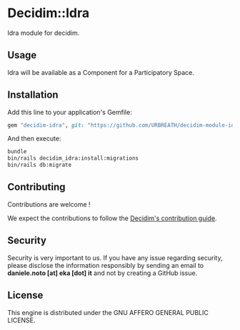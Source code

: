 # Decidim::Idra

Idra module for decidim.

## Usage

Idra will be available as a Component for a Participatory
Space.

## Installation

Add this line to your application's Gemfile:

```ruby
gem "decidim-idra", git: "https://github.com/URBREATH/decidim-module-idra.git"
```

And then execute:

```bash
bundle
bin/rails decidim_idra:install:migrations
bin/rails db:migrate
```

## Contributing

Contributions are welcome !

We expect the contributions to follow the [Decidim's contribution guide](https://github.com/decidim/decidim/blob/develop/CONTRIBUTING.adoc).

## Security

Security is very important to us. If you have any issue regarding security, please disclose the information responsibly by sending an email to __daniele.noto [at] eka [dot] it__ and not by creating a GitHub issue.

## License

This engine is distributed under the GNU AFFERO GENERAL PUBLIC LICENSE.
